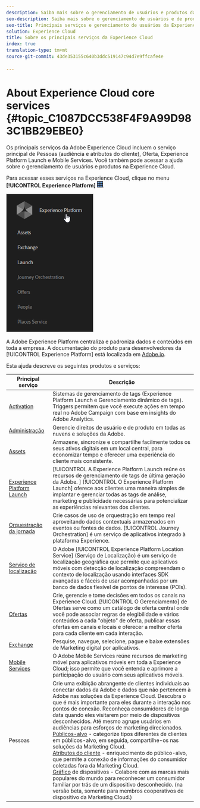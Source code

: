 ```yaml
---
description: Saiba mais sobre o gerenciamento de usuários e produtos da Adobe Experience Cloud, os principais serviços para pessoas (audiência e atributos do cliente), o Journey Orchestration, Oferta, Places, 45 Experience Platform Launch e Mobile Services.
seo-description: Saiba mais sobre o gerenciamento de usuários e de produtos da Adobe Experience Cloud, os principais serviços para pessoas (audiência e atributos do cliente), Oferta, Experience Platform Launch e Mobile Services.
seo-title: Principais serviços e gerenciamento de usuários da Experience Cloud
solution: Experience Cloud
title: Sobre os principais serviços da Experience Cloud
index: true
translation-type: tm+mt
source-git-commit: 43de353155c640b3ddc519147c94d7e9ffcafe4e

---
```



# About Experience Cloud core services {#topic_C1087DCC538F4F9A99D983C1BB29EBE0}

Os principais serviços da Adobe Experience Cloud incluem o serviço principal de Pessoas (audiência e atributos do cliente), Oferta, Experience Platform Launch e Mobile Services. Você também pode acessar a ajuda sobre o gerenciamento de usuários e produtos na Experience Cloud.

Para acessar esses serviços na Experience Cloud, clique no menu **[!UICONTROL Experience Platform]** ![](assets/menu-icon.png).

![](assets/platform-core-services.png)

A Adobe Experience Platform centraliza e padroniza dados e conteúdos em toda a empresa. A documentação do produto para desenvolvedores da [!UICONTROL Experience Platform] está localizada em [Adobe.io](https://www.adobe.io/apis/experienceplatform/home/services.html).

Esta ajuda descreve os seguintes produtos e serviços:

| Principal serviço | Descrição |
|--- |--- |
| [Activation](activation/activation.md) | Sistemas de gerenciamento de tags (Experience Platform Launch e Gerenciamento dinâmico de tags).<br>Triggers permitem que você execute ações em tempo real no Adobe Campaign com base em insights do Adobe Analytics. |
| [Administração](admin-getting-started/admin-getting-started.md) | Gerencie direitos de usuário e de produto em todas as nuvens e soluções da Adobe. |
| [Assets](experience-cloud-assets/experience-cloud-assets.md) | Armazene, sincronize e compartilhe facilmente todos os seus ativos digitais em um local central, para economizar tempo e oferecer uma experiência do cliente mais consistente. |
| [Experience Platform Launch](https://docs.adobe.com/content/help/en/launch/using/overview.html) | [!UICONTROL A Experience Platform Launch reúne os recursos de gerenciamento de tags de última geração da Adobe. ] [!UICONTROL O Experience Platform Launch] oferece aos clientes uma maneira simples de implantar e gerenciar todas as tags de análise, marketing e publicidade necessárias para potencializar as experiências relevantes dos clientes. |
| [Orquestração da jornada](https://docs.adobe.com/content/help/en/journeys/using/journey-orchestration-home.html) | Crie casos de uso de orquestração em tempo real aproveitando dados contextuais armazenados em eventos ou fontes de dados. [!UICONTROL Journey Orchestration] é um serviço de aplicativos integrado à plataforma Experience. |
| [Serviço de localização](https://docs.adobe.com/content/help/en/places/using/home.html) | O Adobe [!UICONTROL Experience Platform Location Service] (Serviço de Localização) é um serviço de localização geográfica que permite que aplicativos móveis com detecção de localização compreendam o contexto de localização usando interfaces SDK avançadas e fáceis de usar acompanhadas por um banco de dados flexível de pontos de interesse (POIs). |
| [Ofertas](offer-management/getting-started.md) | Crie, gerencie e tome decisões em todos os canais na Experience Cloud. [!UICONTROL O Gerenciamento] de Ofertas serve como um catálogo de oferta central onde você pode associar regras de elegibilidade e vários conteúdos a cada &quot;objeto&quot; de oferta, publicar essas ofertas em canais e locais e oferecer a melhor oferta para cada cliente em cada interação. |
| [Exchange](exchange.md) | Pesquise, navegue, selecione, pague e baixe extensões de Marketing digital por aplicativos. |
| [Mobile Services](https://docs.adobe.com/content/help/en/mobile-services/using/home.html) | O Adobe Mobile Services reúne recursos de marketing móvel para aplicativos móveis em toda a Experience Cloud; isso permite que você entenda e aprimore a participação do usuário com seus aplicativos móveis. |
| Pessoas | Crie uma exibição abrangente de clientes individuais ao conectar dados da Adobe e dados que não pertencem à Adobe nas soluções da Experience Cloud. Descubra o que é mais importante para eles durante a interação nos pontos de conexão. Reconheça consumidores de longa data quando eles visitarem por meio de dispositivos desconhecidos. Até mesmo agrupe usuários em audiências para esforços de marketing direcionados.<br>[Públicos-alvo](audience-library/audience-library.md) - categorize tipos diferentes de clientes em públicos-alvo, em seguida, compartilhe-os nas soluções da Marketing Cloud.<br>[Atributos do cliente](attributes/attributes.md) - enriquecimento do público-alvo, que permite a conexão de informações do consumidor coletadas fora da Marketing Cloud.<br>[Gráfico](https://landing.adobe.com/en/na/events/summit/275658-summit-co-op.html) de dispositivos - Colabore com as marcas mais populares do mundo para reconhecer um consumidor familiar por trás de um dispositivo desconhecido. (na versão beta, somente para membros cooperativos de dispositivo da Marketing Cloud.) |
